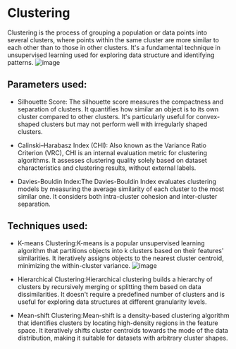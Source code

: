 # Clustering
Clustering is the process of grouping a population or data points into several clusters, where points within the same cluster are more similar to each other than to those in other clusters. It's a fundamental technique in unsupervised learning used for exploring data structure and identifying patterns.
![image](https://github.com/OjaswaniB/Clustering_102103417/assets/118871180/f84c8266-a65a-4987-a0bd-cfffd19a05c4)

## Parameters used:

- Silhouette Score: The silhouette score measures the compactness and separation of clusters. It quantifies how similar an object is to its own cluster compared to other clusters. It's particularly useful for convex-shaped clusters but may not perform well with irregularly shaped clusters.

- Calinski–Harabasz Index (CHI): Also known as the Variance Ratio Criterion (VRC), CHI is an internal evaluation metric for clustering algorithms. It assesses clustering quality solely based on dataset characteristics and clustering results, without external labels.

- Davies-Bouldin Index:The Davies-Bouldin Index evaluates clustering models by measuring the average similarity of each cluster to the most similar one. It considers both intra-cluster cohesion and inter-cluster separation.

## Techniques used:
- K-means Clustering:K-means is a popular unsupervised learning algorithm that partitions objects into k clusters based on their features' similarities. It iteratively assigns objects to the nearest cluster centroid, minimizing the within-cluster variance.
  ![image](https://github.com/OjaswaniB/Clustering_102103417/assets/118871180/cba2d732-5143-45b4-a852-e3e251c2d98c)

- Hierarchical Clustering:Hierarchical clustering builds a hierarchy of clusters by recursively merging or splitting them based on data dissimilarities. It doesn't require a predefined number of clusters and is useful for exploring data structures at different granularity levels.

- Mean-shift Clustering:Mean-shift is a density-based clustering algorithm that identifies clusters by locating high-density regions in the feature space. It iteratively shifts cluster centroids towards the mode of the data distribution, making it suitable for datasets with arbitrary cluster shapes.
